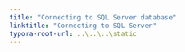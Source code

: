 ```yaml
---
title: "Connecting to SQL Server database"
linktitle: "Connecting to SQL Server"
typora-root-url: ..\..\..\static
---
```


